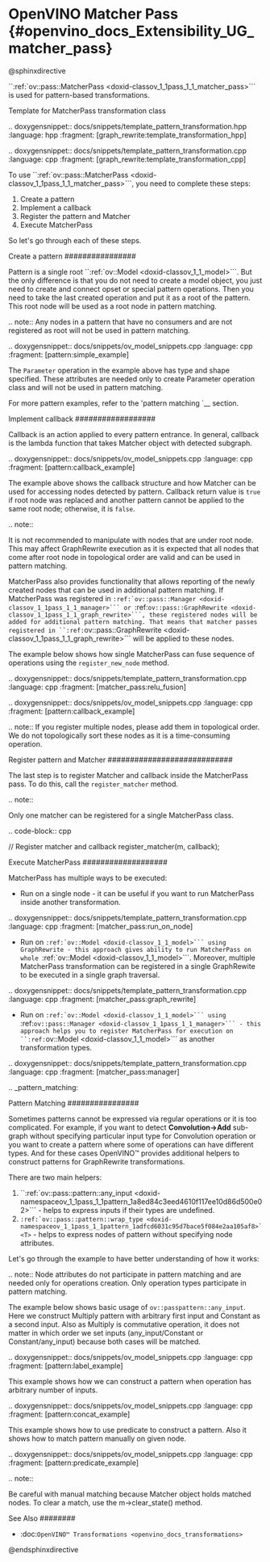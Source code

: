 # OpenVINO Matcher Pass {#openvino_docs_Extensibility_UG_matcher_pass}

@sphinxdirective

``:ref:`ov::pass::MatcherPass <doxid-classov_1_1pass_1_1_matcher_pass>```  is used for pattern-based transformations.

Template for MatcherPass transformation class

.. doxygensnippet:: docs/snippets/template_pattern_transformation.hpp
   :language: hpp
   :fragment: [graph_rewrite:template_transformation_hpp]

.. doxygensnippet:: docs/snippets/template_pattern_transformation.cpp
   :language: cpp
   :fragment: [graph_rewrite:template_transformation_cpp]


To use ``:ref:`ov::pass::MatcherPass <doxid-classov_1_1pass_1_1_matcher_pass>```, you need to complete these steps:
1. Create a pattern
2. Implement a callback
3. Register the pattern and Matcher
4. Execute MatcherPass

So let's go through each of these steps.

Create a pattern
################

Pattern is a single root ``:ref:`ov::Model <doxid-classov_1_1_model>```. But the only difference is that you do not need to create a model object, you just need to create and connect opset or special pattern operations.
Then you need to take the last created operation and put it as a root of the pattern. This root node will be used as a root node in pattern matching.

.. note:: 
   Any nodes in a pattern that have no consumers and are not registered as root will not be used in pattern matching.

.. doxygensnippet:: docs/snippets/ov_model_snippets.cpp
   :language: cpp
   :fragment: [pattern:simple_example]

The ``Parameter`` operation in the example above has type and shape specified. These attributes are needed only to create Parameter operation class and will not be used in pattern matching.

For more pattern examples, refer to the 'pattern matching <Pattern Matching>`__  section.

Implement callback
##################

Callback is an action applied to every pattern entrance. In general, callback is the lambda function that takes Matcher object with detected subgraph.

.. doxygensnippet:: docs/snippets/ov_model_snippets.cpp
   :language: cpp
   :fragment: [pattern:callback_example]

The example above shows the callback structure and how Matcher can be used for accessing nodes detected by pattern.
Callback return value is ``true`` if root node was replaced and another pattern cannot be applied to the same root node; otherwise, it is ``false``.

.. note:: 

   It is not recommended to manipulate with nodes that are under root node. This may affect GraphRewrite execution as it is expected that all nodes that come after root node in topological order are valid and can be used in pattern matching.

MatcherPass also provides functionality that allows reporting of the newly created nodes that can be used in additional pattern matching.
If MatcherPass was registered in ``:ref:`ov::pass::Manager <doxid-classov_1_1pass_1_1_manager>``` or ``:ref:`ov::pass::GraphRewrite <doxid-classov_1_1pass_1_1_graph_rewrite>```, these registered nodes will be added for additional pattern matching.
That means that matcher passes registered in ``:ref:`ov::pass::GraphRewrite <doxid-classov_1_1pass_1_1_graph_rewrite>``` will be applied to these nodes.

The example below shows how single MatcherPass can fuse sequence of operations using the ``register_new_node`` method.

.. doxygensnippet:: docs/snippets/template_pattern_transformation.cpp
   :language: cpp
   :fragment: [matcher_pass:relu_fusion]

.. doxygensnippet:: docs/snippets/ov_model_snippets.cpp
   :language: cpp
   :fragment: [pattern:callback_example]

.. note:: 
   If you register multiple nodes, please add them in topological order. We do not topologically sort these nodes as it is a time-consuming operation.

Register pattern and Matcher
############################

The last step is to register Matcher and callback inside the MatcherPass pass. To do this, call the ``register_matcher`` method.

.. note:: 

   Only one matcher can be registered for a single MatcherPass class.

.. code-block:: cpp
   
   // Register matcher and callback
   register_matcher(m, callback);


Execute MatcherPass
###################

MatcherPass has multiple ways to be executed:
* Run on a single node - it can be useful if you want to run MatcherPass inside another transformation.

.. doxygensnippet:: docs/snippets/template_pattern_transformation.cpp
   :language: cpp
   :fragment: [matcher_pass:run_on_node]

* Run on ``:ref:`ov::Model <doxid-classov_1_1_model>``` using GraphRewrite - this approach gives ability to run MatcherPass on whole ``:ref:`ov::Model <doxid-classov_1_1_model>```. Moreover, multiple MatcherPass transformation can be registered in a single GraphRewite to be executed in a single graph traversal.

.. doxygensnippet:: docs/snippets/template_pattern_transformation.cpp
   :language: cpp
   :fragment: [matcher_pass:graph_rewrite]

* Run on ``:ref:`ov::Model <doxid-classov_1_1_model>``` using ``:ref:`ov::pass::Manager <doxid-classov_1_1pass_1_1_manager>``` - this approach helps you to register MatcherPass for execution on ``:ref:`ov::Model <doxid-classov_1_1_model>``` as another transformation types.

.. doxygensnippet:: docs/snippets/template_pattern_transformation.cpp
   :language: cpp
   :fragment: [matcher_pass:manager]

.. _pattern_matching:

Pattern Matching
################

Sometimes patterns cannot be expressed via regular operations or it is too complicated.
For example, if you want to detect **Convolution->Add** sub-graph without specifying particular input type for Convolution operation or you want to create a pattern where some of operations can have different types.
And for these cases OpenVINO™ provides additional helpers to construct patterns for GraphRewrite transformations.

There are two main helpers:
1. ``:ref:`ov::pass::pattern::any_input <doxid-namespaceov_1_1pass_1_1pattern_1a8ed84c3eed4610f117ee10d86d500e02>``` - helps to express inputs if their types are undefined.
2. ``:ref:`ov::pass::pattern::wrap_type <doxid-namespaceov_1_1pass_1_1pattern_1adfcd6031c95d7bace5f084e2aa105af8>`<T>`` - helps to express nodes of pattern without specifying node attributes.

Let's go through the example to have better understanding of how it works:

.. note::
   Node attributes do not participate in pattern matching and are needed only for operations creation. Only operation types participate in pattern matching.

The example below shows basic usage of ``ov::passpattern::any_input``.
Here we construct Multiply pattern with arbitrary first input and Constant as a second input.
Also as Multiply is commutative operation, it does not matter in which order we set inputs (any_input/Constant or Constant/any_input) because both cases will be matched.

.. doxygensnippet:: docs/snippets/ov_model_snippets.cpp
   :language: cpp
   :fragment: [pattern:label_example]

This example shows how we can construct a pattern when operation has arbitrary number of inputs.

.. doxygensnippet:: docs/snippets/ov_model_snippets.cpp
   :language: cpp
   :fragment: [pattern:concat_example]

This example shows how to use predicate to construct a pattern. Also it shows how to match pattern manually on given node.

.. doxygensnippet:: docs/snippets/ov_model_snippets.cpp
   :language: cpp
   :fragment: [pattern:predicate_example]

.. note::

   Be careful with manual matching because Matcher object holds matched nodes. To clear a match, use the m->clear_state() method.

See Also
########

* :doc:`OpenVINO™ Transformations <openvino_docs_transformations>`

@endsphinxdirective
